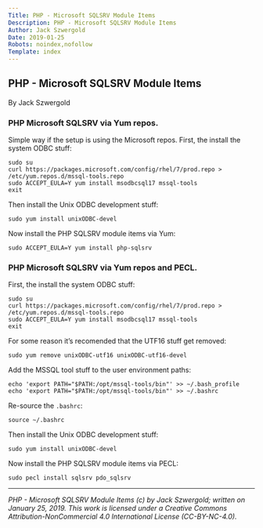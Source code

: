 ```yaml
---
Title: PHP - Microsoft SQLSRV Module Items
Description: PHP - Microsoft SQLSRV Module Items
Author: Jack Szwergold
Date: 2019-01-25
Robots: noindex,nofollow
Template: index
---
```


## PHP - Microsoft SQLSRV Module Items

By Jack Szwergold

### PHP Microsoft SQLSRV via Yum repos.

Simple way if the setup is using the Microsoft repos. First, the install the system ODBC stuff:

	sudo su
	curl https://packages.microsoft.com/config/rhel/7/prod.repo > /etc/yum.repos.d/mssql-tools.repo
	sudo ACCEPT_EULA=Y yum install msodbcsql17 mssql-tools
	exit

Then install the Unix ODBC development stuff:

	sudo yum install unixODBC-devel

Now install the PHP SQLSRV module items via Yum:

	sudo ACCEPT_EULA=Y yum install php-sqlsrv

### PHP Microsoft SQLSRV via Yum repos and PECL.

First, the install the system ODBC stuff:

	sudo su
	curl https://packages.microsoft.com/config/rhel/7/prod.repo > /etc/yum.repos.d/mssql-tools.repo
	sudo ACCEPT_EULA=Y yum install msodbcsql17 mssql-tools
	exit

For some reason it’s recomended that the UTF16 stuff get removed:

	sudo yum remove unixODBC-utf16 unixODBC-utf16-devel

Add the MSSQL tool stuff to the user environment paths:

	echo 'export PATH="$PATH:/opt/mssql-tools/bin"' >> ~/.bash_profile
	echo 'export PATH="$PATH:/opt/mssql-tools/bin"' >> ~/.bashrc

Re-source the `.bashrc`:

	source ~/.bashrc

Then install the Unix ODBC development stuff:

	sudo yum install unixODBC-devel

Now install the PHP SQLSRV module items via PECL:

	sudo pecl install sqlsrv pdo_sqlsrv

***

*PHP - Microsoft SQLSRV Module Items (c) by Jack Szwergold; written on January 25, 2019. This work is licensed under a Creative Commons Attribution-NonCommercial 4.0 International License (CC-BY-NC-4.0).*